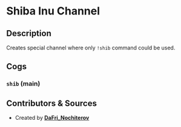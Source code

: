 # Shiba Inu Channel

## Description

Creates special channel where only `!shib` command could be used.

## Cogs

### `shib` (**main**)

## Contributors & Sources

- Created by **[DaFri_Nochiterov](https://gitlab.com/dafri-nochiterov)**

